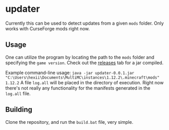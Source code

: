 # updater

Currently this can be used to detect updates from a given `mods` folder. Only works with CurseForge mods right now.

## Usage

One can utilize the program by locating the path to the `mods` folder and specifying
the `game version`. Check out the [releases](https://github.com/Hextical/updater/releases) tab for a jar compiled.

Example command-line usage:
`
java -jar updater-0.0.1.jar "C:\Users\hexii\Documents\MultiMC\instances\1.12.2\.minecraft\mods" 1.12.2
`
A file `log.all` will be placed in the directory of execution. Right now there's not really any functionality for the manifests generated in the `log.all` file.

## Building
Clone the repository, and run the `build.bat` file, very simple.